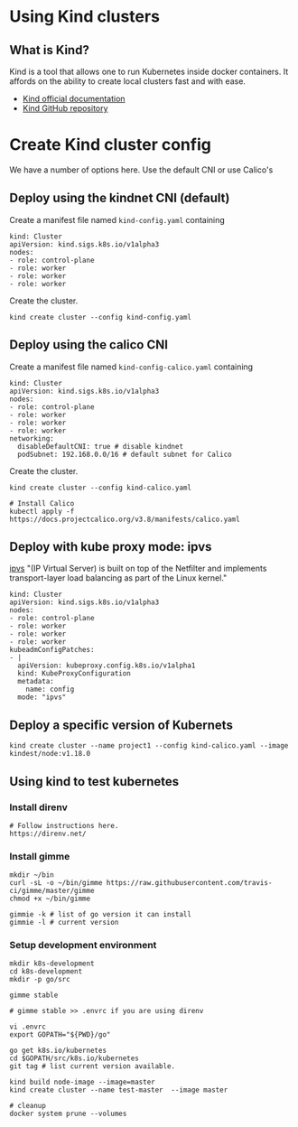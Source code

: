 # Using Kind clusters

## What is Kind?

Kind is a tool that allows one to run Kubernetes inside docker containers. It affords on the ability to create local clusters fast and with ease.

- [Kind official documentation](https://kind.sigs.k8s.io/)
- [Kind GitHub repository](https://github.com/kubernetes-sigs/kind)


# Create Kind cluster config

We have a number of options here. Use the default CNI or use Calico's

## Deploy using the kindnet CNI (default)

Create a manifest file named `kind-config.yaml` containing

```
kind: Cluster
apiVersion: kind.sigs.k8s.io/v1alpha3
nodes:
- role: control-plane
- role: worker
- role: worker
- role: worker
```

Create the cluster.

```
kind create cluster --config kind-config.yaml
```

## Deploy using the calico CNI

Create a manifest file named `kind-config-calico.yaml` containing

```
kind: Cluster
apiVersion: kind.sigs.k8s.io/v1alpha3
nodes:
- role: control-plane
- role: worker
- role: worker
- role: worker
networking:
  disableDefaultCNI: true # disable kindnet
  podSubnet: 192.168.0.0/16 # default subnet for Calico
```

Create the cluster.

```
kind create cluster --config kind-calico.yaml

# Install Calico 
kubectl apply -f https://docs.projectcalico.org/v3.8/manifests/calico.yaml
```

## Deploy with kube proxy mode: ipvs

[ipvs](https://kubernetes.io/blog/2018/07/09/ipvs-based-in-cluster-load-balancing-deep-dive/) "(IP Virtual Server) is built on top of the Netfilter and implements transport-layer load balancing as part of the Linux kernel."

```
kind: Cluster
apiVersion: kind.sigs.k8s.io/v1alpha3
nodes:
- role: control-plane
- role: worker
- role: worker
- role: worker
kubeadmConfigPatches:
- |
  apiVersion: kubeproxy.config.k8s.io/v1alpha1
  kind: KubeProxyConfiguration
  metadata:
    name: config
  mode: "ipvs"
``` 

## Deploy a specific version of Kubernets

```
kind create cluster --name project1 --config kind-calico.yaml --image kindest/node:v1.18.0
```

## Using kind to test kubernetes

### Install direnv  

```
# Follow instructions here. 
https://direnv.net/
```

### Install gimme

```
mkdir ~/bin
curl -sL -o ~/bin/gimme https://raw.githubusercontent.com/travis-ci/gimme/master/gimme
chmod +x ~/bin/gimme

gimmie -k # list of go version it can install
gimmie -l # current version
```

### Setup development environment

```
mkdir k8s-development
cd k8s-development
mkdir -p go/src

gimme stable

# gimme stable >> .envrc if you are using direnv

vi .envrc
export GOPATH="${PWD}/go"

go get k8s.io/kubernetes
cd $GOPATH/src/k8s.io/kubernetes
git tag # list current version available.

kind build node-image --image=master
kind create cluster --name test-master  --image master

# cleanup
docker system prune --volumes 

```


